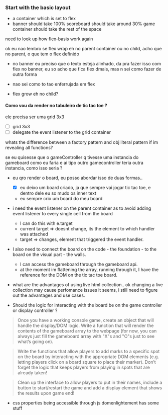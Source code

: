 ### Start with the basic layout

- a container which is set to flex
- banner should take 100%
  scoreboard should take around 30%
  game container should take the rest of the space

need to look up how flex-basis work again

ok eu nao lembro se flex wrap eh no parent container ou no child, acho que no parent, o que tem o flex definido

- no banner eu preciso que o texto esteja alinhado, da pra fazer isso com flex no banner, eu so acho que fica flex dmais, mas n sei como fazer de outra forma
- nao sei como to tao enferrujada em flex

- flex grow eh no child?

#### Como vou da render no tabuleiro de tic tac toe ?

ele precisa ser uma grid 3x3

- [ ] grid 3x3
- [ ] delegate the event listener to the grid container

whats the difference between a factory pattern and obj literal pattern if im revealing all functions?

se eu quisesse que o gameController q tivesse uma instancia do gameboard como eu faria e ai tipo outro gamecontroller teria outra instancia, como isso seria ?

- eu qro render o board, eu posso abordar isso de duas formas..

  - [x] eu deixo um board criado, ja que sempre vai jogar tic tac toe, e dentro dele eu so mudo os inner text
  - eu sempre crio um board do meu board

- i need the event listener on the parent container as to avoid adding event listener to every single cell from the board

  - I can do this with e.target
  - current target => doesnt change, its the element to which handler was attached
  - target => changes, element that triggered the event handler.

- I also need to connect the board on the code - the foundation - to the board on the visual part - the walls.

  - I can access the gameboard through the gameboard api.
  - at the moment im flattening the array, running through it, I have the reference for the DOM on the tic tac toe board.

- what are the advantages of using live html collection.. ok changing a live collection may cause perfomance issues it seems, i still need to figure out the advantages and use cases.

- Should the logic for interacting with the board be on the game controller or display controller ?

> Once you have a working console game, create an object that will handle the display/DOM logic. Write a function that will render the contents of the gameboard array to the webpage (for now, you can always just fill the gameboard array with "X"s and "O"s just to see what’s going on).

> Write the functions that allow players to add marks to a specific spot on the board by interacting with the appropriate DOM elements (e.g. letting players click on a board square to place their marker). Don’t forget the logic that keeps players from playing in spots that are already taken!

> Clean up the interface to allow players to put in their names, include a button to start/restart the game and add a display element that shows the results upon game end!

- css properties being accessible through js domenlightement has some stuff

